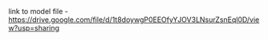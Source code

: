 link to model file - https://drive.google.com/file/d/1t8doywgP0EEOfyYJOV3LNsurZsnEql0D/view?usp=sharing

